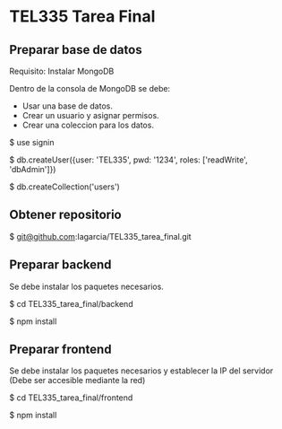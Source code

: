 # TEL335 Tarea Final

## Preparar base de datos
Requisito: Instalar MongoDB

Dentro de la consola de MongoDB se debe:
- Usar una base de datos.
- Crear un usuario y asignar permisos.
- Crear una coleccion para los datos.

$ use signin

$ db.createUser({user: 'TEL335', pwd: '1234', roles: ['readWrite', 'dbAdmin']})

$ db.createCollection('users')

## Obtener repositorio

$ git@github.com:Iagarcia/TEL335_tarea_final.git

## Preparar backend

Se debe instalar los paquetes necesarios.

$ cd TEL335_tarea_final/backend

$ npm install

## Preparar frontend

Se debe instalar los paquetes necesarios y establecer la IP del servidor (Debe ser accesible mediante la red)

$ cd TEL335_tarea_final/frontend

$ npm install
